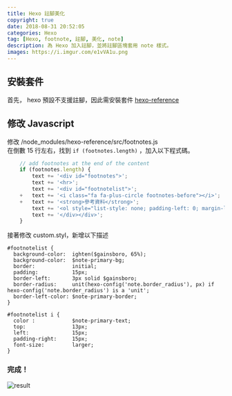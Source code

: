 ```yaml
---
title: Hexo 註腳美化
copyright: true
date: 2018-08-31 20:52:05
categories: Hexo
tag: [Hexo, footnote, 註腳, 美化, note]
description: 為 Hexo 加入註腳，並將註腳區塊套用 note 樣式。
images: https://i.imgur.com/e1vVA1u.png
---
```

## 安裝套件
首先， hexo 預設不支援註腳，因此需安裝套件 [hexo-reference](https://github.com/kchen0x/hexo-reference)

## 修改 Javascript
修改 /node_modules/hexo-reference/src/footnotes.js</br>
在倒數 15 行左右，找到 `if (footnotes.length)` ，加入以下程式碼。

```javascript diff:true :/node_modules/hexo-reference/src/footnotes.js
    // add footnotes at the end of the content
    if (footnotes.length) {
        text += '<div id="footnotes">';
        text += '<hr>';
        text += '<div id="footnotelist">';
    +   text += '<i class="fa fa-plus-circle footnotes-before"></i>';
    +   text += '<strong>參考資料</strong>';
        text += '<ol style="list-style: none; padding-left: 0; margin-left: 40px">' + html + '</ol>';
        text += '</div></div>';
    }
```

接著修改 custom.styl，新增以下描述

```stylus :custom.styl
#footnotelist {
  background-color:  ighten($gainsboro, 65%);
  background-color:  $note-primary-bg;
  border:            initial;
  padding:           15px;
  border-left:       3px solid $gainsboro;
  border-radius:     unit(hexo-config('note.border_radius'), px) if hexo-config('note.border_radius') is a 'unit';
  border-left-color: $note-primary-border;
}

#footnotelist i {
  color :            $note-primary-text;
  top:               13px;
  left:              15px;
  padding-right:     15px;
  font-size:         larger;
}
```
### 完成！
![result](https://i.imgur.com/e1vVA1u.png "註腳區塊")